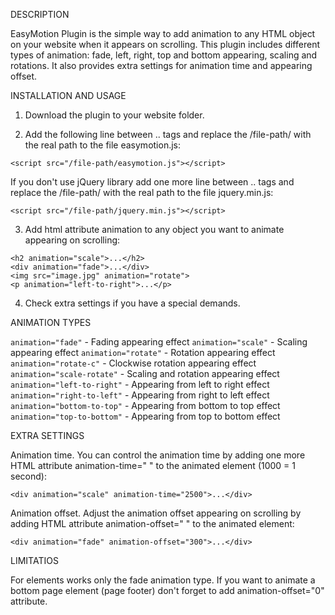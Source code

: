 DESCRIPTION

EasyMotion Plugin is the simple way to add animation to any HTML object on your website when it appears on scrolling. This plugin includes different types of animation: fade, left, right, top and bottom appearing, scaling and rotations. It also provides extra settings for animation time and appearing offset.

INSTALLATION AND USAGE

1. Download the plugin to your website folder.

2. Add the following line between <head>..</head> tags and replace the /file-path/ with the real path to the file easymotion.js:
```
<script src="/file-path/easymotion.js"></script>
```
If you don't use jQuery library add one more line between <head>..</head> tags and replace the /file-path/ with the real path to the file jquery.min.js:
```
<script src="/file-path/jquery.min.js"></script>
```
3. Add html attribute animation to any object you want to animate appearing on scrolling:
```
<h2 animation="scale">...</h2>
<div animation="fade">...</div>
<img src="image.jpg" animation="rotate">
<p animation="left-to-right">...</p>
```
4. Check extra settings if you have a special demands.

ANIMATION TYPES

`animation="fade"` - Fading appearing effect
`animation="scale"` - Scaling appearing effect
`animation="rotate"` - Rotation appearing effect
`animation="rotate-c"` - Clockwise rotation appearing effect
`animation="scale-rotate"` - Scaling and rotation appearing effect
`animation="left-to-right"` - Appearing from left to right effect
`animation="right-to-left"` - Appearing from right to left effect
`animation="bottom-to-top"` - Appearing from bottom to top effect
`animation="top-to-bottom"` - Appearing from top to bottom effect

EXTRA SETTINGS

Animation time.
You can control the animation time by adding one more HTML attribute animation-time=" " to the animated element (1000 = 1 second):
```
<div animation="scale" animation-time="2500">...</div>
```
Animation offset.
Adjust the animation offset appearing on scrolling by adding HTML attribute animation-offset=" " to the animated element:
```
<div animation="fade" animation-offset="300">...</div>
```
LIMITATIOS

For <span> elements works only the fade animation type.
If you want to animate a bottom page element (page footer) don't forget to add animation-offset="0" attribute.
